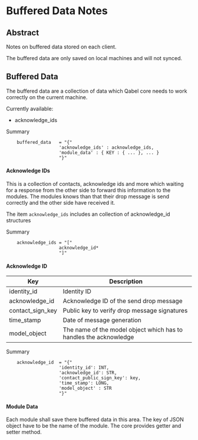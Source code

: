 # Buffered Data Notes

## Abstract
Notes on buffered data stored on each client.

The buffered data are only saved on local machines and will not synced.

## Buffered Data

The buffered data are a collection of data which Qabel core needs to work correctly on the current machine.

Currently available:

 * acknowledge_ids

Summary

        buffered_data   = "{"
                        'acknowledge_ids' : acknowledge_ids,
                        'module_data' : { KEY : { ... }, ... }
                        "}"

#### Acknowledge IDs

This is a collection of contacts, acknowledge ids and more which waiting for a response from the other side to forward this information to the modules. The modules knows than that their drop message is send correctly and the other side have received it.

The item `acknowledge_ids` includes an collection of acknowledge_id structures

Summary

        acknowledge_ids = "["
                        acknowledge_id*
                        "]"


#### Acknowledge ID

| Key 			   | Description |
| --- 			   | ----------- |
| identity_id      | Identity ID |
| acknowledge_id   | Acknowledge ID of the send drop message |
| contact_sign_key | Public key to verify drop message signatures |
| time_stamp       | Date of message generation |
| model_object     | The name of the model object which has to handles the acknowledge|


Summary

        acknowledge_id  = "{"
                        'identity_id': INT,
                        'acknowledge_id': STR,
                        'contact_public_sign_key': key,
                        'time_stamp': LONG,
						'model_object' : STR
                        "}"

#### Module Data

Each module shall save there buffered data in this area. The key of JSON object have to be the name of the module. The core provides getter and setter method. 
